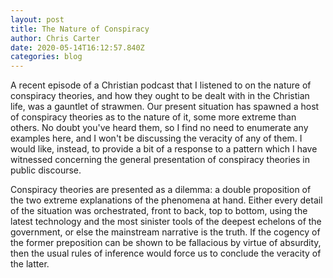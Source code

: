 ```yaml
---
layout: post
title: The Nature of Conspiracy
author: Chris Carter
date: 2020-05-14T16:12:57.840Z
categories: blog
---
```

A recent episode of a Christian podcast that I listened to on the nature of conspiracy theories, and how they ought to be dealt with in the Christian life, was a gauntlet of strawmen. Our present situation has spawned a host of conspiracy theories as to the nature of it, some more extreme than others. No doubt you've heard them, so I find no need to enumerate any examples here, and I won't be discussing the veracity of any of them. I would like, instead, to provide a bit of a response to a pattern which I have witnessed concerning the general presentation of conspiracy theories in public discourse.

Conspiracy theories are presented as a dilemma: a double proposition of the two extreme explanations of the phenomena at hand. Either every detail of the situation was orchestrated, front to back, top to bottom, using the latest technology and the most sinister tools of the deepest echelons of the government, or else the mainstream narrative is the truth. If the cogency of the former preposition can be shown to be fallacious by virtue of absurdity, then the usual rules of inference would force us to conclude the veracity of the latter.